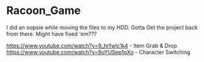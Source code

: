 # Racoon_Game
 
I did an oopsie while moving the files to my HDD.
Gotta Get the project back from there.
Might have fixed 'em???


https://www.youtube.com/watch?v=9_hrfwlc1k4 - Item Grab & Drop
https://www.youtube.com/watch?v=8oYUSep1qXo - Character Switching
